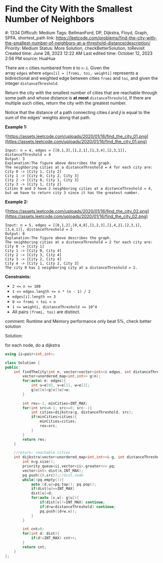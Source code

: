 # Find the City With the Smallest Number of Neighbors

#: 1334
Difficult: Medium
Tags: BellmanFord, DP, Dijkstra, Floyd, Graph, SPFA, shortest_path
link: https://leetcode.com/problems/find-the-city-with-the-smallest-number-of-neighbors-at-a-threshold-distance/description/
Priority: Medium
Status: More Solution, checkBetterSolution, toRevisit
Created time: June 28, 2023 12:22 AM
Last edited time: October 12, 2023 2:56 PM
source: HuaHua

There are `n` cities numbered from `0` to `n-1`. Given the array `edges` where `edges[i] = [fromi, toi, weighti]` represents a bidirectional and weighted edge between cities `fromi` and `toi`, and given the integer `distanceThreshold`.

Return the city with the smallest number of cities that are reachable through some path and whose distance is **at most** `distanceThreshold`, If there are multiple such cities, return the city with the greatest number.

Notice that the distance of a path connecting cities ***i*** and ***j*** is equal to the sum of the edges' weights along that path.

**Example 1:**

![https://assets.leetcode.com/uploads/2020/01/16/find_the_city_01.png](https://assets.leetcode.com/uploads/2020/01/16/find_the_city_01.png)

```
Input: n = 4, edges = [[0,1,3],[1,2,1],[1,3,4],[2,3,1]], distanceThreshold = 4
Output: 3
Explanation:The figure above describes the graph.
The neighboring cities at a distanceThreshold = 4 for each city are:
City 0 -> [City 1, City 2]
City 1 -> [City 0, City 2, City 3]
City 2 -> [City 0, City 1, City 3]
City 3 -> [City 1, City 2]
Cities 0 and 3 have 2 neighboring cities at a distanceThreshold = 4, but we have to return city 3 since it has the greatest number.

```

**Example 2:**

![https://assets.leetcode.com/uploads/2020/01/16/find_the_city_02.png](https://assets.leetcode.com/uploads/2020/01/16/find_the_city_02.png)

```
Input: n = 5, edges = [[0,1,2],[0,4,8],[1,2,3],[1,4,2],[2,3,1],[3,4,1]], distanceThreshold = 2
Output: 0
Explanation:The figure above describes the graph.
The neighboring cities at a distanceThreshold = 2 for each city are:
City 0 -> [City 1]
City 1 -> [City 0, City 4]
City 2 -> [City 3, City 4]
City 3 -> [City 2, City 4]
City 4 -> [City 1, City 2, City 3]
The city 0 has 1 neighboring city at a distanceThreshold = 2.

```

**Constraints:**

- `2 <= n <= 100`
- `1 <= edges.length <= n * (n - 1) / 2`
- `edges[i].length == 3`
- `0 <= fromi < toi < n`
- `1 <= weighti, distanceThreshold <= 10^4`
- All pairs `(fromi, toi)` are distinct.

comment: Runtime and Memory performance only beat 5%, check better solution

Solution:

for each node, do a dijkstra

```cpp
using ii=pair<int,int>;

class Solution {
public:
    int findTheCity(int n, vector<vector<int>>& edges, int distanceThreshold) {
        vector<unordered_map<int,int>> g(n);
        for(auto& e: edges){
            int u=e[0], v=e[1], w=e[2];
            g[u][v]=g[v][u]=w;
        }
        
        int res=-1, minCities=INT_MAX;
        for(int src=n-1; src>=0; src--){
            int cities=dijkstra(g, distanceThreshold, src);
            if(minCities>cities){
                minCities=cities;
                res=src;
            }
        }
        return res;
    }

    //return: reachable cities
    int dijkstra(vector<unordered_map<int,int>>& g, int distanceThreshold, int src){
        int n=g.size();
        priority_queue<ii,vector<ii>,greater<>> pq;
        vector<int> dist(n,INT_MAX);
        pq.push({0,src});//dist,node
        while(!pq.empty()){
            auto [d,u]=pq.top(); pq.pop();
            if(dist[u]==INT_MAX)
            dist[u]=d;
            for(auto [v,w]: g[u]){
                if(dist[v]!=INT_MAX) continue;
                if(d+w>distanceThreshold) continue;
                pq.push({d+w,v});
            }
        }

        int cnt=0;
        for(int d: dist){
            if(d!=INT_MAX) cnt++;
        }
        return cnt;
    }
};
```